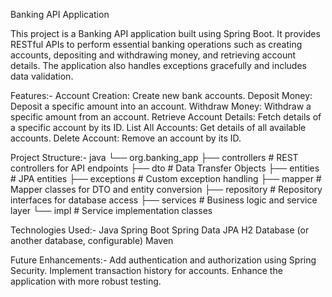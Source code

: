 Banking API Application

This project is a Banking API application built using Spring Boot. It provides RESTful APIs to perform essential banking operations such as creating accounts, depositing and withdrawing money, and retrieving account details. The application also handles exceptions gracefully and includes data validation.

Features:-
Account Creation: Create new bank accounts.
Deposit Money: Deposit a specific amount into an account.
Withdraw Money: Withdraw a specific amount from an account.
Retrieve Account Details: Fetch details of a specific account by its ID.
List All Accounts: Get details of all available accounts.
Delete Account: Remove an account by its ID.

Project Structure:-
 java
    └── org.banking_app
       ├── controllers       # REST controllers for API endpoints
       ├── dto               # Data Transfer Objects
       ├── entities          # JPA entities
       ├── exceptions        # Custom exception handling
       ├── mapper            # Mapper classes for DTO and entity conversion
       ├── repository        # Repository interfaces for database access
       ├── services          # Business logic and service layer
       └── impl              # Service implementation classes

Technologies Used:-
Java
Spring Boot
Spring Data JPA
H2 Database (or another database, configurable)
Maven

Future Enhancements:-
Add authentication and authorization using Spring Security.
Implement transaction history for accounts.
Enhance the application with more robust testing.

